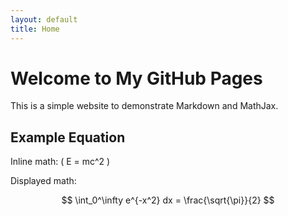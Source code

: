 ```yaml
---
layout: default
title: Home
---
```


# Welcome to My GitHub Pages

This is a simple website to demonstrate Markdown and MathJax.

## Example Equation

Inline math: \( E = mc^2 \)

Displayed math:

$$
\int_0^\infty e^{-x^2} dx = \frac{\sqrt{\pi}}{2}
$$

